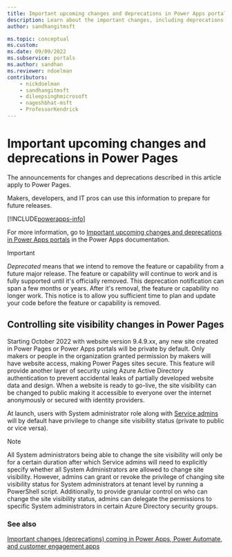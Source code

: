 ```yaml
---
title: Important upcoming changes and deprecations in Power Apps portals
description: Learn about the important changes, including deprecations, coming soon to Power Apps portals.
author: sandhangitmsft

ms.topic: conceptual
ms.custom: 
ms.date: 09/09/2022
ms.subservice: portals
ms.author: sandhan
ms.reviewer: ndoelman
contributors:
    - nickdoelman
    - sandhangitmsft
    - dileepsinghmicrosoft
    - nageshbhat-msft
    - ProfessorKendrick
---
```


# Important upcoming changes and deprecations in Power Pages

The announcements for changes and deprecations described in this article apply to Power Pages.

Makers, developers, and IT pros can use this information to prepare for future releases.

[!INCLUDE[powerapps-info](../includes/cc-powerapps-info.md)]

For more information, go to [Important upcoming changes and deprecations in Power Apps portals](/power-apps/maker/portals/important-changes-deprecations) in the Power Apps documentation.

> [!IMPORTANT]
> *Deprecated* means that we intend to remove the feature or capability from a future major release. The feature or capability will continue to work and is fully supported until it's officially removed. This deprecation notification can span a few months or years. After it's removal, the feature or capability no longer work. This notice is to allow you sufficient time to plan and update your code before the feature or capability is removed.

## Controlling site visibility changes in Power Pages

Starting October 2022 with website version 9.4.9.xx, any new site created in Power Pages or Power Apps portals will be private by default. Only makers or people in the organization granted permission by makers will have website access, making Power Pages sites secure. This feature will provide another layer of security using Azure Active Directory authentication to prevent accidental leaks of partially developed website data and design. When a website is ready to go-live, the site visibility can be changed to public making it accessible to everyone over the internet anonymously or secured with identity providers.  

At launch, users with  System administrator role along with [Service admins](/power-platform/admin/use-service-admin-role-manage-tenant) will by default have privilege to change site visibility status (private to public or vice versa). 

> [!Note] 
> All System administrators being able to change the site visibility will only be for a certain duration after which Service admins will need to explicitly specify whether all System Administrators are allowed to change site visibility. However, admins can grant or revoke the privilege of changing site visibility status for System administrators at tenant level by running a PowerShell script. Additionally, to provide granular control on who can change the site visibility status, admins can delegate the permissions to specific System administrators in certain Azure Directory security groups. 

### See also

[Important changes (deprecations) coming in Power Apps, Power Automate, and customer engagement apps](/power-platform/important-changes-coming)

